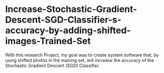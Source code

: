 # Increase-Stochastic-Gradient-Descent-SGD-Classifier-s-accuracy-by-adding-shifted-images-Trained-Set
With this research Project, my goal was to create system software that, by using shifted photos in the training set, will increase the accuracy of the Stochastic Gradient Descent (SGD) Classifier. 
